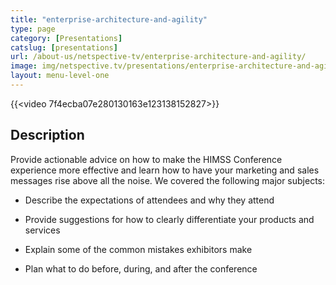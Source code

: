 ```yaml
---
title: "enterprise-architecture-and-agility"
type: page
category: [Presentations]
catslug: [presentations]
url: /about-us/netspective-tv/enterprise-architecture-and-agility/
image: img/netspective.tv/presentations/enterprise-architecture-and-agility.jpg
layout: menu-level-one
---
```


{{<video 7f4ecba07e280130163e123138152827>}}

## Description

Provide actionable advice on how to make the HIMSS Conference experience more effective and learn how to have your marketing and sales messages rise above all the noise. We covered the following major subjects:

* Describe the expectations of attendees and why they attend

* Provide suggestions for how to clearly differentiate your products and services

* Explain some of the common mistakes exhibitors make

* Plan what to do before, during, and after the conference

